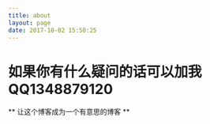 ```yaml
---
title: about
layout: page
date: 2017-10-02 15:50:25
---
```

# 如果你有什么疑问的话可以加我QQ1348879120  
** 让这个博客成为一个有意思的博客 **